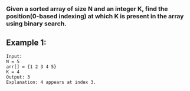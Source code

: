 ### Given a sorted array of size N and an integer K, find the position(0-based indexing) at which K is present in the array using binary search.

## Example 1:

```
Input:
N = 5
arr[] = {1 2 3 4 5}
K = 4
Output: 3
Explanation: 4 appears at index 3.
```
